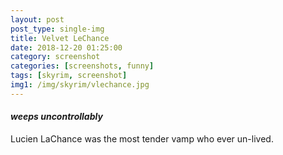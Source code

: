 ```yaml
---
layout: post
post_type: single-img
title: Velvet LeChance
date: 2018-12-20 01:25:00
category: screenshot
categories: [screenshots, funny]
tags: [skyrim, screenshot]
img1: /img/skyrim/vlechance.jpg
---
```

#### *weeps uncontrollably*

Lucien LaChance was the most tender vamp who ever un-lived. 
